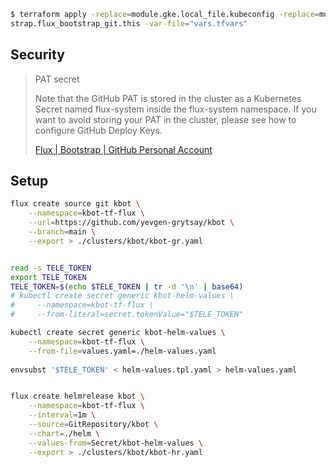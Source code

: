 


```sh
$ terraform apply -replace=module.gke.local_file.kubeconfig -replace=module.kbot-tf-flux-boot
strap.flux_bootstrap_git.this -var-file="vars.tfvars"
```

## Security

> PAT secret
>
> Note that the GitHub PAT is stored in the cluster as a Kubernetes Secret named flux-system inside the flux-system namespace. If you want to avoid storing your PAT in the cluster, please see how to configure GitHub Deploy Keys.
>
> [Flux | Bootstrap | GitHub Personal Account](https://fluxcd.io/flux/installation/bootstrap/github/#github-personal-account)

## Setup
```sh
flux create source git kbot \
    --namespace=kbot-tf-flux \
    --url=https://github.com/yevgen-grytsay/kbot \
    --branch=main \
    --export > ./clusters/kbot/kbot-gr.yaml


read -s TELE_TOKEN
export TELE_TOKEN
TELE_TOKEN=$(echo $TELE_TOKEN | tr -d '\n' | base64)
# kubectl create secret generic kbot-helm-values \
#     --namespace=kbot-tf-flux \
#     --from-literal=secret.tokenValue="$TELE_TOKEN"

kubectl create secret generic kbot-helm-values \
    --namespace=kbot-tf-flux \
	--from-file=values.yaml=./helm-values.yaml
    
envsubst '$TELE_TOKEN' < helm-values.tpl.yaml > helm-values.yaml


flux create helmrelease kbot \
    --namespace=kbot-tf-flux \
    --interval=1m \
    --source=GitRepository/kbot \
    --chart=./helm \
    --values-from=Secret/kbot-helm-values \
    --export > ./clusters/kbot/kbot-hr.yaml
```
